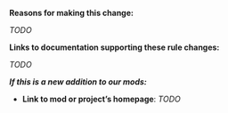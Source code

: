 **Reasons for making this change:**

_TODO_

**Links to documentation supporting these rule changes:**

_TODO_

***If this is a new addition to our mods:***

 - **Link to mod or project’s homepage**: _TODO_
